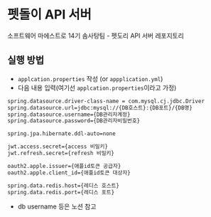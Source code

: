 # 펫돌이 API 서버
소프트웨어 마에스트로 14기 솜사탕팀 - 펫도리 API 서버 레포지토리

## 실행 방법
- `applcation.properties` 작성 (or `appplication.yml`)
- 다음 내용 입력(여기선 `applcation.properties`이라고 가정)
```bash
spring.datasource.driver-class-name = com.mysql.cj.jdbc.Driver
spring.datasource.url=jdbc:mysql://{DB호스트}:{DB포트}/{DB명}
spring.datasource.username={DB관리자계정}
spring.datasource.password={DB관리자비밀번호}

spring.jpa.hibernate.ddl-auto=none

jwt.access.secret={access 비밀키}
jwt.refresh.secret={refresh 비밀키}

oauth2.apple.issuer={애플id토큰 공급자}
oauth2.apple.client_id={애플id토큰 대상자}

spring.data.redis.host={레디스 호스트}
spring.data.redis.port={레디스 포트}
```
- db username 등은 노션 참고

